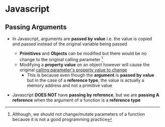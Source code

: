 # **Javascript**

## **Passing Arguments**

* In Javascript, arguments are **passed by value** i.e. the value is copied and passed instead of the original variable being passed
  * **Primitives** and **Objects** can be modified but there would be no change to the original calling parameter [^1]
  * Modifying a **property value** on an object however will cause the original [calling parameter's property value to change](../behind-the-scenes/primitive-vs-objects.md/#objects)
    * This is because even though the **argument** is **passed by value** but in the case of a **reference type**, the value is actually a memory address and not a primitive value

* Javascript **DOES NOT** have **passing by reference**, but we are **passing A reference** when the argument of a function is a **reference type**

[^1]: Although, we should not change/mutate parameters of a function because it is not a good programming practice
